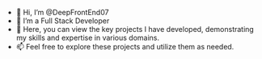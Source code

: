- 👋 Hi, I’m @DeepFrontEnd07
- 👀 I’m a Full Stack Developer
- 🌱 Here, you can view the key projects I have developed, demonstrating my skills and expertise in various domains.
- 📫 Feel free to explore these projects and utilize them as needed.


<!---
DeepFrontEnd07/DeepFrontEnd07 is a ✨ special ✨ repository because its `README.md` (this file) appears on your GitHub profile.
You can click the Preview link to take a look at your changes.
--->
